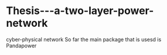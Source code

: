 # Thesis---a-two-layer-power-network
cyber-physical network
So far the main package that is usesd is Pandapower

